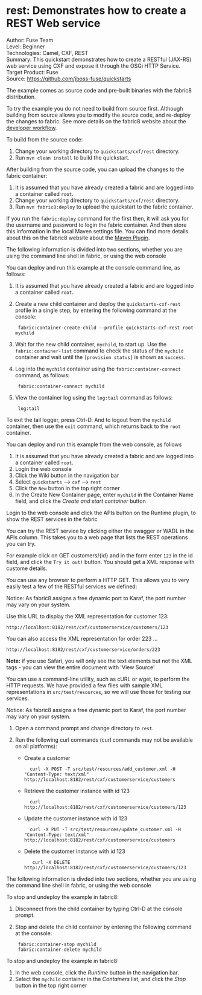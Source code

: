 rest: Demonstrates how to create a REST Web service
======================================================
Author: Fuse Team  
Level: Beginner  
Technologies: Camel, CXF, REST  
Summary: This quickstart demonstrates how to create a RESTful (JAX-RS) web service using CXF and expose it through the OSGi HTTP Service.  
Target Product: Fuse  
Source: <https://github.com/jboss-fuse/quickstarts>  


The example comes as source code and pre-built binaries with the fabric8 distribution. 

To try the example you do not need to build from source first. Although building from source allows you to modify the source code, and re-deploy the changes to fabric. See more details on the fabric8 website about the [developer workflow](http://fabric8.io/gitbook/developer.html).

To build from the source code:

1. Change your working directory to `quickstarts/cxf/rest` directory.
1. Run `mvn clean install` to build the quickstart.

After building from the source code, you can upload the changes to the fabric container:

1. It is assumed that you have already created a fabric and are logged into a container called `root`.
1. Change your working directory to `quickstarts/cxf/rest` directory.
1. Run `mvn fabric8:deploy` to upload the quickstart to the fabric container.

If you run the `fabric:deploy` command for the first then, it will ask you for the username and password to login the fabric container.
And then store this information in the local Maven settings file. You can find more details about this on the fabric8 website about the [Maven Plugin](http://fabric8.io/gitbook/mavenPlugin.html).



The following information is divided into two sections, whether you are using the command line shell in fabric, or using the web console


You can deploy and run this example at the console command line, as follows:

1. It is assumed that you have already created a fabric and are logged into a container called `root`.
1. Create a new child container and deploy the `quickstarts-cxf-rest` profile in a single step, by entering the
 following command at the console:

        fabric:container-create-child --profile quickstarts-cxf-rest root mychild

1. Wait for the new child container, `mychild`, to start up. Use the `fabric:container-list` command to check the status of the `mychild` container and wait until the `[provision status]` is shown as `success`.
1. Log into the `mychild` container using the `fabric:container-connect` command, as follows:

        fabric:container-connect mychild

1. View the container log using the `log:tail` command as follows:

        log:tail

To exit the tail logger, press Ctrl-D. And to logout from the `mychild` container, then use the `exit` command, which returns back to the `root` container.


You can deploy and run this example from the web console, as follows

1. It is assumed that you have already created a fabric and are logged into a container called `root`.
1. Login the web console
1. Click the Wiki button in the navigation bar
1. Select `quickstarts` --> `cxf` --> `rest`
1. Click the `New` button in the top right corner
1. In the Create New Container page, enter `mychild` in the Container Name field, and click the *Create and start container* button



Login to the web console and click the APIs button on the Runtime plugin, to show the REST services in the fabric

You can try the REST service by clicking either the swagger or WADL in the APIs column. This takes you to a web page that lists the REST operations you can try.

For example click on GET customers/{id} and in the form enter `123` in the id field, and click the `Try it out!` button. You should get a XML response with custome details.



You can use any browser to perform a HTTP GET.  This allows you to very easily test a few of the RESTful services we defined:

Notice: As fabric8 assigns a free dynamic port to Karaf, the port number may vary on your system.

Use this URL to display the XML representation for customer 123:

    http://localhost:8182/rest/cxf/customerservice/customers/123

You can also access the XML representation for order 223 ...

    http://localhost:8182/rest/cxf/customerservice/orders/223

**Note:** if you use Safari, you will only see the text elements but not the XML tags - you can view the entire document with 'View Source'


You can use a command-line utility, such as cURL or wget, to perform the HTTP requests.  We have provided a few files with sample XML representations in `src/test/resources`, so we will use those for testing our services.

Notice: As fabric8 assigns a free dynamic port to Karaf, the port number may vary on your system.

1. Open a command prompt and change directory to `rest`.
2. Run the following curl commands (curl commands may not be available on all platforms):

    * Create a customer

            curl -X POST -T src/test/resources/add_customer.xml -H "Content-Type: text/xml" http://localhost:8182/rest/cxf/customerservice/customers

    * Retrieve the customer instance with id 123

            curl http://localhost:8182/rest/cxf/customerservice/customers/123

    * Update the customer instance with id 123

            curl -X PUT -T src/test/resources/update_customer.xml -H "Content-Type: text/xml" http://localhost:8182/rest/cxf/customerservice/customers

    * Delete the customer instance with id 123

             curl -X DELETE http://localhost:8182/rest/cxf/customerservice/customers/123



The following information is divded into two sections, whether you are using the command line shell in fabric, or using the web console


To stop and undeploy the example in fabric8:

1. Disconnect from the child container by typing Ctrl-D at the console prompt.
1. Stop and delete the child container by entering the following command at the console:

        fabric:container-stop mychild
        fabric:container-delete mychild


To stop and undeploy the example in fabric8:

1. In the web console, click the *Runtime* button in the navigation bar.
1. Select the `mychild` container in the *Containers* list, and click the *Stop* button in the top right corner
